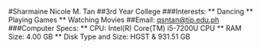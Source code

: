 #Sharmaine Nicole M. Tan
##3rd Year College
###Interests:
** Dancing
** Playing Games 
** Watching Movies 
##Email: qsntan@tip.edu.ph
###Computer Specs:
** CPU: Intel(R) Core(TM) i5-7200U CPU
** RAM Size: 4.00 GB
** Disk Type and Size: HGST & 931.51 GB
